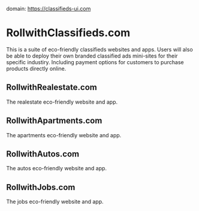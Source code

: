 domain: https://classifieds-ui.com

# RollwithClassifieds.com

This is a suite of eco-friendly classifieds websites and apps. Users will also be able to deploy their own branded classified ads mini-sites for their specific industiry. Including payment options for customers to purchase products directly online.

## RollwithRealestate.com

The realestate eco-friendly website and app.

## RollwithApartments.com

The apartments eco-friendly website and app.

## RollwithAutos.com

The autos eco-friendly website and app.

## RollwithJobs.com

The jobs eco-friendly website and app.
